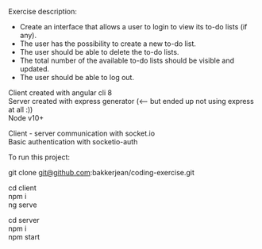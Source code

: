 Exercise description:
- Create an interface that allows a user to login to view its to-do lists (if any).
- The user has the possibility to create a new to-do list.
- The user should be able to delete the to-do lists.
- The total number of the available to-do lists should be visible and updated.
- The user should be able to log out.

Client created with angular cli 8  
Server created with express generator (<-- but ended up not using express at all :))  
Node v10+  

Client - server communication with socket.io  
Basic authentication with socketio-auth  

To run this project:  

git clone git@github.com:bakkerjean/coding-exercise.git  

cd client  
npm i  
ng serve  

cd server  
npm i  
npm start  
